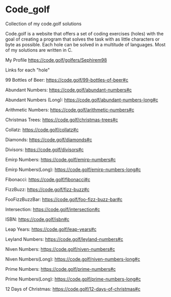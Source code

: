 # Code_golf
Collection of my code.golf solutions

Code.golf is a website that offers a set of coding exercises (holes) with the goal of creating a program that solves the task with as little characters or byte as possible.
Each hole can be solved in a multitude of languages. Most of my solutions are written in C.

My Profile
https://code.golf/golfers/Sephirem98

Links for each "hole"

99 Bottles of Beer:
https://code.golf/99-bottles-of-beer#c

Abundant Numbers:
https://code.golf/abundant-numbers#c

Abundant Numbers (Long):
https://code.golf/abundant-numbers-long#c

Arithmetic Numbers:
https://code.golf/arithmetic-numbers#c

Christmas Trees:
https://code.golf/christmas-trees#c

Collatz:
https://code.golf/collatz#c

Diamonds:
https://code.golf/diamonds#c

Divisors:
https://code.golf/divisors#c

Emirp Numbers:
https://code.golf/emirp-numbers#c

Emirp Numbers(Long):
https://code.golf/emirp-numbers-long#c

Fibonacci:
https://code.golf/fibonacci#c

FizzBuzz:
https://code.golf/fizz-buzz#c

FooFizzBuzzBar:
https://code.golf/foo-fizz-buzz-bar#c

Intersection:
https://code.golf/intersection#c

ISBN:
https://code.golf/isbn#c

Leap Years:
https://code.golf/leap-years#c

Leyland Numbers:
https://code.golf/leyland-numbers#c

Niven Numbers:
https://code.golf/niven-numbers#c

Niven Numbers(Long):
https://code.golf/niven-numbers-long#c

Prime Numbers:
https://code.golf/prime-numbers#c

Prime Numbers(Long):
https://code.golf/prime-numbers-long#c

12 Days of Christmas:
https://code.golf/12-days-of-christmas#c
